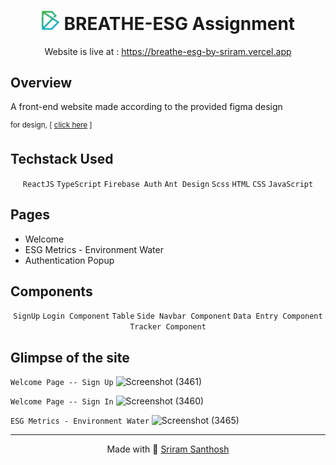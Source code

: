<h1 align="center"><img src="https://github.com/sriramsanthosh/breathe-esg/blob/main/src/images/BlogoNoBg.png?raw=true" width="30px"> BREATHE-ESG Assignment</h1>

<p  align="center">Website is live at : <a href="https://breathe-esg-by-sriram.vercel.app" target="_blank">https://breathe-esg-by-sriram.vercel.app</a></p>
  
## Overview

A front-end website made according to the provided figma design

<sup>for design, [ <a href="https://www.figma.com/design/I6pUagfeowlYopooKq4a78/Untitled?m=dev&node-id=0-1">click here</a> ]</sup>

## Techstack Used
<div align="center">
  
`ReactJS` `TypeScript` `Firebase Auth` `Ant Design` `Scss` `HTML` `CSS` `JavaScript`

</div>

## Pages
  - Welcome
  - ESG Metrics - Environment Water
  - Authentication Popup 

## Components
<div align="center">
  
  `SignUp` `Login Component` `Table` 
  `Side Navbar Component` `Data Entry Component` `Tracker Component`
  
</div>

## Glimpse of the site

`Welcome Page -- Sign Up`
![Screenshot (3461)](https://github.com/sriramsanthosh/breathe-esg/assets/95128072/3ada98b8-2a7b-4c61-aae7-9965478ef955)

`Welcome Page -- Sign In`
![Screenshot (3460)](https://github.com/sriramsanthosh/breathe-esg/assets/95128072/12923743-3180-423a-85fc-10efbeb38d5c)

`ESG Metrics - Environment Water`
![Screenshot (3465)](https://github.com/sriramsanthosh/breathe-esg/assets/95128072/e234124b-e3e8-4414-b340-8b2dc1ae3e96)

<hr>

<div align='center'>Made with 💖 <a target="_blank" href="https://linkedin.com/in/sriramsanthosh">Sriram Santhosh</a></div>
